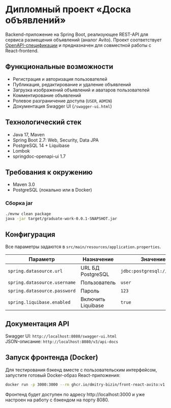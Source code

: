 # Дипломный проект «Доска объявлений»

Backend-приложение на Spring Boot, реализующее REST-API для сервиса размещения объявлений (аналог Avito). Проект соответствует [OpenAPI-спецификации](https://github.com/dmitry-bizin/front-react-avito/blob/v1.19/openapi.yaml) и предназначен для совместной работы с React-frontend.

## Функциональные возможности
* Регистрация и авторизация пользователей  
* Публикация, редактирование и удаление объявлений  
* Загрузка изображений объявлений и аватаров пользователей  
* Комментирование объявлений  
* Ролевое разграничение доступа (`USER`, `ADMIN`)  
* Документация Swagger UI (`/swagger-ui.html`)

## Технологический стек
* Java 17, Maven
* Spring Boot 2.7: Web, Security, Data JPA
* PostgreSQL 14 + Liquibase
* Lombok
* springdoc-openapi-ui 1.7

## Требования к окружению
* Maven 3.0
* PostgreSQL (локально или в Docker)

### Сборка jar
```bash
./mvnw clean package
java -jar target/graduate-work-0.0.1-SNAPSHOT.jar
```

## Конфигурация
Все параметры задаются в `src/main/resources/application.properties`.

| Параметр | Назначение | Значение по умолчанию                      |
|----------|-----------|--------------------------------------------|
| `spring.datasource.url` | URL БД PostgreSQL | `jdbc:postgresql://localhost:5432/diploma` |
| `spring.datasource.username` | Пользователь | `user`                         |
| `spring.datasource.password` | Пароль | `123`                                      |
| `spring.liquibase.enabled` | Включить Liquibase | `true`                                     |


## Документация API
Swagger UI: `http://localhost:8080/swagger-ui.html`  
JSON-описание: `http://localhost:8080/v3/api-docs`

## Запуск фронтенда (Docker)
Для тестирования бэкенд вместе с пользовательским интерфейсом, запустите готовый Docker-образ React-приложения:

```bash
docker run -p 3000:3000 --rm ghcr.io/dmitry-bizin/front-react-avito:v1.21
```

Фронтенд будет доступен по адресу http://localhost:3000 и уже настроен на работу с бэкендом на порту 8080.


 
